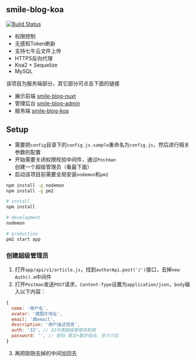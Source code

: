 ## smile-blog-koa

[![Build Status](https://www.travis-ci.org/smileShirmy/smile-blog-koa.svg?branch=master)](https://www.travis-ci.org/smileShirmy/smile-blog-koa)

- 权限控制
- 无感知Token刷新
- 支持七牛云文件上传
- HTTPS反向代理
- Koa2 + Sequelize
- MySQL

该项目为服务端部分，其它部分可点击下面的链接

- 展示前端 [smile-blog-nuxt](https://github.com/smileShirmy/smile-blog-nuxt)
- 管理后台 [smile-blog-admin](https://github.com/smileShirmy/smile-blog-admin)
- 服务端 [smile-blog-koa](https://github.com/smileShirmy/smile-blog-koa)


## Setup

- 需要把`config`目录下的`config.js.sample`重命名为`config.js`，然后进行相关参数的配置
- 开始需要关闭权限校验中间件，通过`Postman`创建一个超级管理员（看最下面）
- 启动该项目前需要全局安装`nodemon`和`pm2`

```bash
npm install -g nodemon
npm install -g pm2
```

```bash
# install
npm install

# development
nodemon

# production 
pm2 start app
```

### 创建超级管理员

1. 打开`app/api/v1/article.js`，找到`authorApi.post('/')`接口，去掉`new Auth().m`中间件
2. 打开`Postman`发送`POST`请求，`Content-Type`设置为`application/json`，`body`输入以下内容：

```javascript
{
  name: '用户名',
  avatar: '填图片地址',
  email: '填email',
  description: '用户描述信息',
  auth: '32', // 32代表超级管理员权限
  password: '', // 密码 英文+数字组合，至少六位
}
```

3. 再把刚刚去掉的中间加回去
